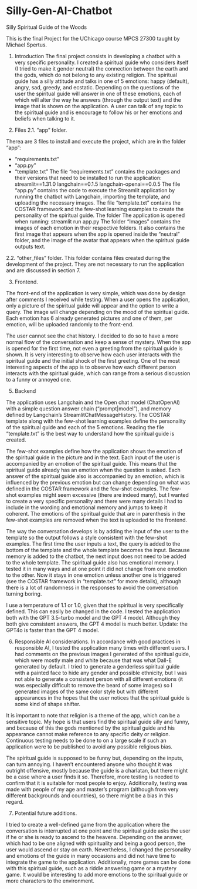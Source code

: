 # Silly-Gen-AI-Chatbot
Silly Spiritual Guide of the Woods

This is the final Project for the UChicago course MPCS 27300 taught by Michael Spertus. 

1.	Introduction 
The final project consists in developing a chatbot with a very specific personality. I created a spiritual guide who considers itself (I tried to make it gender neutral) the connection between the earth and the gods, which do not belong to any existing religion. The spiritual guide has a silly attitude and talks in one of 5 emotions: happy (default), angry, sad, greedy, and ecstatic. Depending on the questions of the user the spiritual guide will answer in one of these emotions, each of which will alter the way he answers (through the output text) and the image that is shown on the application. A user can talk of any topic to the spiritual guide and is encourage to follow his or her emotions and beliefs when talking to it.

3.	Files
2.1.	“app” folder.
  	
Therea are 3 files to install and execute the project, which are in the folder “app”: 
-	“requirements.txt”
-	“app.py”
-	“template.txt”
The file “requirements.txt” contains the packages and their versions that need to be installed to run the application:
streamlit==1.31.0
langchain==0.1.5
langchain-openai==0.0.5 
The file “app.py” contains the code to execute the Streamlit application by running the chatbot with Langchain, importing the template, and uploading the necessary images. 
The file “template.txt” contains the COSTAR framework and the few-shot learning examples to create the personality of the spiritual guide. 
The folder 
The application is opened when running:
	streamlit run app.py
The folder “Images” contains the images of each emotion in their respective folders. It also contains the first image that appears when the app is opened inside the “neutral” folder, and the image of the avatar that appears when the spiritual guide outputs text.

2.2.	“other_files” folder. 
This folder contains files created during the development of the project. They are not necessary to run the application and are discussed in section 7. 

3.	Frontend.

The front-end of the application is very simple, which was done by design after comments I received while testing. When a user opens the application, only a picture of the spiritual guide will appear and the option to write a query.  The image will change depending on the mood of the spiritual guide. Each emotion has 6 already generated pictures and one of them, per emotion, will be uploaded randomly to the front-end.

The user cannot see the chat history. I decided to do so to have a more normal flow of the conversation and keep a sense of mystery. When the app is opened for the first time, not even a greeting from the spiritual guide is shown. It is very interesting to observe how each user interacts with the spiritual guide and the initial shock of the first greeting. One of the most interesting aspects of the app is to observe how each different person interacts with the spiritual guide, which can range from a serious discussion to a funny or annoyed one.

5.	Backend

The application uses Langchain and the Open chat model (ChatOpenAI) with a simple question answer chain (“prompt|model”), and memory defined by Langchain’s StreamlitChatMessageHistory. The COSTAR template along with the few-shot learning examples define the personality of the spiritual guide and each of the 5 emotions. Reading the file “template.txt” is the best way to understand how the spiritual guide is created.

The few-shot examples define how the application shows the emotion of the spiritual guide in the picture and in the text. Each input of the user is accompanied by an emotion of the spiritual guide. This means that the spiritual guide already has an emotion when the question is asked. Each answer of the spiritual guide also is accompanied by an emotion, which is influenced by the previous emotion but can change depending on what was defined in the COSTAR framework and the few-shot examples. The few-shot examples might seem excessive (there are indeed many), but I wanted to create a very specific personality and there were many details I had to include in the wording and emotional memory and jumps to keep it coherent. The emotions of the spiritual guide that are in parenthesis in the few-shot examples are removed when the text is uploaded to the frontend. 

The way the conversation develops is by adding the input of the user to the template so the output follows a style consistent with the few-shot examples. The first time the user inputs a text, the query is added to the bottom of the template and the whole template becomes the input. Because memory is added to the chatbot, the next input does not need to be added to the whole template.
The spiritual guide also has emotional memory. I tested it in many ways and at one point it did not change from one emotion to the other. Now it stays in one emotion unless another one is triggered (see the COSTAR framework in “template.txt” for more details), although there is a lot of randomness in the responses to avoid the conversation turning boring. 

I use a temperature of 1.1 or 1.0, given that the spiritual is very specifically defined. This can easily be changed in the code. 
I tested the application both with the GPT 3.5-turbo model and the GPT 4 model. Although they both give consistent answers, the GPT 4 model is much better. Update: the GPT4o is faster than the GPT 4 model. 

6. Responsible AI considerations. 
In accordance with good practices in responsible AI, I tested the application many times with different users. I had comments on the previous images I generated of the spiritual guide, which were mostly male and white because that was what Dall-E generated by default. I tried to generate a genderless spiritual guide with a painted face to hide any gender and possible ethnicity, but I was not able to generate a consistent person with all different emotions (it was especially difficult to remove the beard of some images) so I generated images of the same color style but with different appearances in the hopes that the user notices that the spiritual guide is some kind of shape shifter.

It is important to note that religion is a theme of the app, which can be a sensitive topic. My hope is that users find the spiritual guide silly and funny, and because of this the gods mentioned by the spiritual guide and his appearance cannot make reference to any specific deity or religion. Continuous testing needs to be done to on a large scale if such an application were to be published to avoid any possible religious bias. 

The spiritual guide is supposed to be funny but, depending on the inputs, can turn annoying. I haven’t encountered anyone who thought it was outright offensive, mostly because the guide is a charlatan, but there might be a case where a user finds it so. Therefore, more testing is needed to confirm that it is suitable for most people to enjoy. Additionally, testing was made with people of my age and master’s program (although from very different backgrounds and countries), so there might be a bias in this regard.

7. Potential future additions.

I tried to create a well-defined game from the application where the conversation is interrupted at one point and the spiritual guide asks the user if he or she is ready to ascend to the heavens. Depending on the answer, which had to be one aligned with spirituality and being a good person, the user would ascend or stay on earth. Nevertheless, I changed the personality and emotions of the guide in many occasions and did not have time to integrate the game to the application.
Additionally, more games can be done with this spiritual guide, such as a riddle answering game or a mystery game. It would be interesting to add more emotions to the spiritual guide or more characters to the environment.
